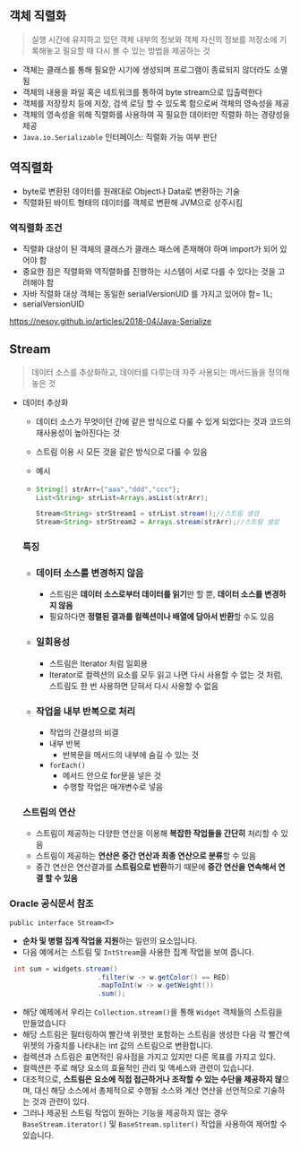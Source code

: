 ## 객체 직렬화

> 실행 시간에 유지하고 있던 객체 내부의 정보와 객체 자신의 정보를 저장소에 기록해놓고 필요할 때 다시 볼 수 있는 방법을 제공하는 것

- 객체는 클래스를 통해 필요한 시기에 생성되며 프로그램이 종료되지 않더라도 소멸됨
- 객체의 내용을 파일 혹은 네트워크를 통하여 byte stream으로 입출력한다
- 객체를 저장장치 등에 저장, 검색 로딩 할 수 있도록 함으로써 객체의 영속성을 제공
- 객체의 영속성을 위해 직렬화를 사용하여 꼭 필요한 데이터만 직렬화 하는 경량성을 제공
- `Java.io.Serializable` 인터페이스: 직렬화 가능 여부 판단

## 역직렬화

- byte로 변환된 데이터를 원래대로 Object나 Data로 변환하는 기술
- 직렬화된 바이트 형태의 데이터를 객체로 변환해 JVM으로 상주시킴

### 역직렬화 조건

- 직렬화 대상이 된 객체의 클래스가 클래스 패스에 존재해야 하며 import가 되어 있어야 함
- 중요한 점은 직렬화와 역직렬화를 진행하는 시스템이 서로 다를 수 있다는 것을 고려해야 함
- 자바 직렬화 대상 객체는 동일한 serialVersionUID 를 가지고 있어야 함= 1L;
- serialVersionUID

https://nesoy.github.io/articles/2018-04/Java-Serialize





## Stream

> 데이터 소스를 추상화하고, 데이터를 다루는데 자주 사용되는 메서드들을 정의해 놓은 것

- 데이터 추상화

  - 데이터 소스가 무엇이던 간에 같은 방식으로 다룰 수 있게 되었다는 것과 코드의 재사용성이 높아진다는 것

  - 스트림 이용 시 모든 것을 같은 방식으로 다룰 수 있음

  - 예시

  - ```java
    String[] strArr={"aaa","ddd","ccc"};
    List<String> strList=Arrays.asList(strArr);
    
    Stream<String> strStream1 = strList.stream();//스트림 생성
    Stream<String> strStream2 = Arrays.stream(strArr);//스트림 생성
    ```

  ### 특징

  - ### 데이터 소스를 변경하지 않음

    - 스트림은 **데이터 소스로부터 데이터를 읽기**만 할 뿐, **데이터 소스를 변경하지 않음**
    - 필요하다면 **정렬된 결과를 컬렉션이나 배열에 담아서 반환**할 수도 있음

  - ### 일회용성

    - 스트림은 Iterator 처럼 일회용
    - Iterator로 컬렉션의 요소를 모두 읽고 나면 다시 사용할 수 없는 것 처럼, 스트림도 한 번 사용하면 닫혀서 다시 사용할 수 없음

  - ### 작업을 내부 반복으로 처리

    - 작업의 간결성의 비결
    - 내부 반복
      - 반복문을 메서드의 내부에 숨길 수 있는 것
    - `forEach()`
      - 메서드 안으로 for문을 넣은 것
      - 수행할 작업은 매개변수로 넣음

  ### 스트림의 연산

  - 스트림이 제공하는 다양한 연산을 이용해 **복잡한 작업들을 간단히** 처리할 수 있음
  - 스트림이 제공하는 **연산은 중간 연산과 최종 연산으로 분류**할 수 있음
  - 중간 연산은 연산결과를 **스트림으로 반환**하기 때문에 **중간 연산을 연속해서 연결 할 수 있음**



### Oracle 공식문서 참조

`public interface Stream<T>`

- **순차 및 병렬 집계 작업을 지원**하는 일련의 요소입니다. 
- 다음 예에서는 스트림 및 `IntStream`을 사용한 집계 작업을 보여 줍니다.

```java
 int sum = widgets.stream()
                      .filter(w -> w.getColor() == RED)
                      .mapToInt(w -> w.getWeight())
                      .sum();
```

- 해당 예제에서 우리는 `Collection.stream()`을 통해 `Widget` 객체들의 스트림을 만들었습니다
- 해당  스트림은 필터링하여 빨간색 위젯만 포함하는 스트림을 생성한 다음 각 빨간색 위젯의 가중치를 나타내는 int 값의 스트림으로 변환합니다.
- 컬렉션과 스트림은 표면적인 유사점을 가지고 있지만 다른 목표를 가지고 있다.
- 컬렉션은 주로 해당 요소의 효율적인 관리 및 액세스와 관련이 있습니다. 
- 대조적으로, **스트림은 요소에 직접 접근하거나 조작할 수 있는 수단을 제공하지 않**으며, 대신 해당 소스에서 총체적으로 수행될 소스와 계산 연산을 선언적으로 기술하는 것과 관련이 있다. 
- 그러나 제공된 스트림 작업이 원하는 기능을 제공하지 않는 경우 `BaseStream.iterator()` 및 `BaseStream.spliter()` 작업을 사용하여 제어할 수 있습니다.

